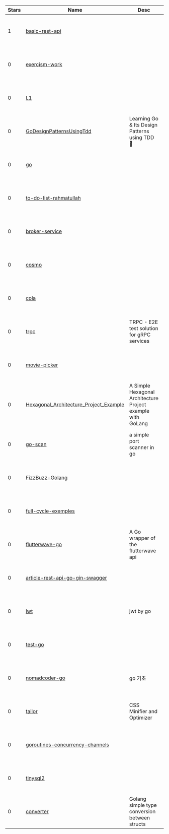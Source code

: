 | Stars | Name | Desc | Created | 
| ----- | ------- | ------------- | ------------- |
| 1 | [basic-rest-api](https://github.com/NotKirzu/basic-rest-api) |  | 2022-08-09 00:58:14 +0000 UTC |
| 0 | [exercism-work](https://github.com/bllarkin/exercism-work) |  | 2022-08-09 00:32:20 +0000 UTC |
| 0 | [L1](https://github.com/gnatunstyles/L1) |  | 2022-08-09 01:27:26 +0000 UTC |
| 0 | [GoDesignPatternsUsingTdd](https://github.com/mrkresnofatih/GoDesignPatternsUsingTdd) | Learning Go & Its Design Patterns using TDD 🐋 | 2022-08-09 00:24:01 +0000 UTC |
| 0 | [go](https://github.com/averybiskup/go) |  | 2022-08-09 00:42:35 +0000 UTC |
| 0 | [to-do-list-rahmatullah](https://github.com/romlahrm/to-do-list-rahmatullah) |  | 2022-08-09 01:12:26 +0000 UTC |
| 0 | [broker-service](https://github.com/Rexousia/broker-service) |  | 2022-08-09 00:36:31 +0000 UTC |
| 0 | [cosmo](https://github.com/redrover9/cosmo) |  | 2022-08-09 00:38:20 +0000 UTC |
| 0 | [cola](https://github.com/smartwalle/cola) |  | 2022-08-09 00:41:58 +0000 UTC |
| 0 | [trpc](https://github.com/nima-dvlp/trpc) | TRPC - E2E test solution for gRPC services | 2022-08-09 00:43:51 +0000 UTC |
| 0 | [movie-picker](https://github.com/jackparsonss/movie-picker) |  | 2022-08-09 00:13:58 +0000 UTC |
| 0 | [Hexagonal_Architecture_Project_Example](https://github.com/alexandre-germano/Hexagonal_Architecture_Project_Example) | A Simple Hexagonal Architecture Project example with GoLang | 2022-08-09 01:07:10 +0000 UTC |
| 0 | [go-scan](https://github.com/buffkermitisagod/go-scan) | a simple port scanner in go | 2022-08-09 00:28:52 +0000 UTC |
| 0 | [FizzBuzz-Golang](https://github.com/jkato23/FizzBuzz-Golang) |  | 2022-08-09 01:00:34 +0000 UTC |
| 0 | [full-cycle-exemples](https://github.com/ManoMartins/full-cycle-exemples) |  | 2022-08-09 00:24:15 +0000 UTC |
| 0 | [flutterwave-go](https://github.com/oj-lewis/flutterwave-go) | A  Go wrapper of the flutterwave api | 2022-08-09 00:28:11 +0000 UTC |
| 0 | [article-rest-api-go-gin-swagger](https://github.com/plycoder/article-rest-api-go-gin-swagger) |  | 2022-08-09 00:53:58 +0000 UTC |
| 0 | [jwt](https://github.com/dawnsinks/jwt) | jwt by go | 2022-08-09 01:08:14 +0000 UTC |
| 0 | [test-go](https://github.com/Cainaz/test-go) |  | 2022-08-09 00:00:22 +0000 UTC |
| 0 | [nomadcoder-go](https://github.com/simonieee/nomadcoder-go) | go 기초 | 2022-08-09 00:58:34 +0000 UTC |
| 0 | [tailor](https://github.com/electrikmilk/tailor) | CSS Minifier and Optimizer | 2022-08-09 00:56:48 +0000 UTC |
| 0 | [goroutines-concurrency-channels](https://github.com/Carlosayol/goroutines-concurrency-channels) |  | 2022-08-09 00:49:22 +0000 UTC |
| 0 | [tinysql2](https://github.com/SYaoJun/tinysql2) |  | 2022-08-09 00:21:09 +0000 UTC |
| 0 | [converter](https://github.com/VictorRibeiroLima/converter) | Golang simple type conversion between structs | 2022-08-09 01:27:46 +0000 UTC |

